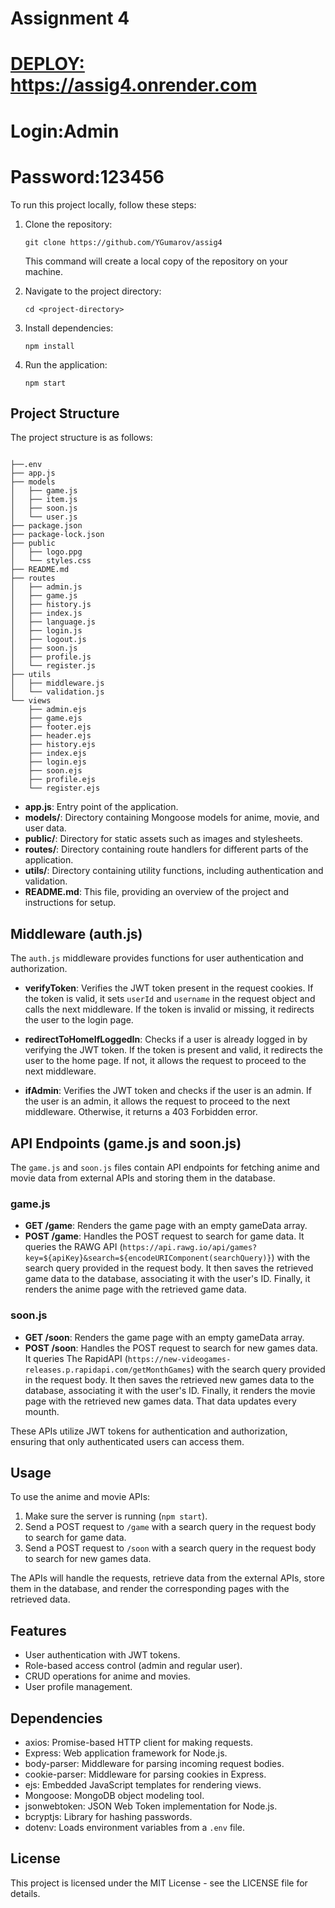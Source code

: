 <h1>Assignment 4</h1>
<a href="https://assig4.onrender.com"><h1>DEPLOY: https://assig4.onrender.com</h1></a>
<h1>Login:Admin</h1>
<h1>Password:123456</h1>
<p>To run this project locally, follow these steps:</p>
<ol>
    <li>
        <p>Clone the repository:</p>
        <pre><code>git clone https://github.com/YGumarov/assig4</code></pre>
        <p>This command will create a local copy of the repository on your machine.</p>
    </li>
    <li>
        <p>Navigate to the project directory:</p>
        <pre><code>cd &lt;project-directory&gt;</code></pre>
    </li>
    <li>
        <p>Install dependencies:</p>
        <pre><code>npm install</code></pre>
    </li>
    <li>
        <p>Run the application:</p>
        <pre><code>npm start</code></pre>
    </li>
</ol>
<h2>Project Structure</h2>
<p>The project structure is as follows:</p>
<pre><code>
├──.env
├── app.js
├── models
│   ├── game.js
│   ├── item.js
│   ├── soon.js
│   └── user.js
├── package.json
├── package-lock.json
├── public
│   ├── logo.ppg
│   └── styles.css
├── README.md
├── routes
│   ├── admin.js
│   ├── game.js
│   ├── history.js
│   ├── index.js
│   ├── language.js
│   ├── login.js
│   ├── logout.js
│   ├── soon.js
│   ├── profile.js
│   └── register.js
├── utils
│   ├── middleware.js
│   └── validation.js
└── views
    ├── admin.ejs
    ├── game.ejs
    ├── footer.ejs
    ├── header.ejs
    ├── history.ejs
    ├── index.ejs
    ├── login.ejs
    ├── soon.ejs
    ├── profile.ejs
    └── register.ejs
</code></pre>
<ul>
    <li><strong>app.js</strong>: Entry point of the application.</li>
    <li><strong>models/</strong>: Directory containing Mongoose models for anime, movie, and user data.</li>
    <li><strong>public/</strong>: Directory for static assets such as images and stylesheets.</li>
    <li><strong>routes/</strong>: Directory containing route handlers for different parts of the application.</li>
    <li><strong>utils/</strong>: Directory containing utility functions, including authentication and validation.</li>
    <li><strong>README.md</strong>: This file, providing an overview of the project and instructions for setup.</li>
</ul>
<h2>Middleware (auth.js)</h2>
<p>The <code>auth.js</code> middleware provides functions for user authentication and authorization.</p>
<ul>
    <li>
        <p><strong>verifyToken</strong>: Verifies the JWT token present in the request cookies. If the token is valid, it sets <code>userId</code> and <code>username</code> in the request object and calls the next middleware. If the token is invalid or missing, it redirects the user to the login page.</p>
    </li>
    <li>
        <p><strong>redirectToHomeIfLoggedIn</strong>: Checks if a user is already logged in by verifying the JWT token. If the token is present and valid, it redirects the user to the home page. If not, it allows the request to proceed to the next middleware.</p>
    </li>
    <li>
        <p><strong>ifAdmin</strong>: Verifies the JWT token and checks if the user is an admin. If the user is an admin, it allows the request to proceed to the next middleware. Otherwise, it returns a 403 Forbidden error.</p>
    </li>
</ul>
<h2>API Endpoints (game.js and soon.js)</h2>
<p>The <code>game.js</code> and <code>soon.js</code> files contain API endpoints for fetching anime and movie data from external APIs and storing them in the database.</p>
<h3>game.js</h3>
<ul>
    <li><strong>GET /game</strong>: Renders the game page with an empty gameData array.</li>
    <li><strong>POST /game</strong>: Handles the POST request to search for game data. It queries the RAWG API (<code>https://api.rawg.io/api/games?key=${apiKey}&search=${encodeURIComponent(searchQuery)}</code>) with the search query provided in the request body. It then saves the retrieved game data to the database, associating it with the user's ID. Finally, it renders the anime page with the retrieved game data.</li>
</ul>
<h3>soon.js</h3>
<ul>
    <li><strong>GET /soon</strong>: Renders the game page with an empty gameData array.</li>
    <li><strong>POST /soon</strong>: Handles the POST request to search for new games data. It queries The RapidAPI (<code>https://new-videogames-releases.p.rapidapi.com/getMonthGames</code>) with the search query provided in the request body. It then saves the retrieved new games data to the database, associating it with the user's ID. Finally, it renders the movie page with the retrieved new games data. That data updates every mounth.</li>
</ul>
<p>These APIs utilize JWT tokens for authentication and authorization, ensuring that only authenticated users can access them.</p>
<h2>Usage</h2>
<p>To use the anime and movie APIs:</p>
<ol>
    <li>Make sure the server is running (<code>npm start</code>).</li>
    <li>Send a POST request to <code>/game</code> with a search query in the request body to search for game data.</li>
    <li>Send a POST request to <code>/soon</code> with a search query in the request body to search for new games data.</li>
</ol>
<p>The APIs will handle the requests, retrieve data from the external APIs, store them in the database, and render the corresponding pages with the retrieved data.</p>
<h2>Features</h2>
<ul>
    <li>User authentication with JWT tokens.</li>
    <li>Role-based access control (admin and regular user).</li>
    <li>CRUD operations for anime and movies.</li>
    <li>User profile management.</li>
</ul>
<h2>Dependencies</h2>
<ul>
    <li><a target="_new">axios</a>: Promise-based HTTP client for making requests.</li>
    <li><a target="_new">Express</a>: Web application framework for Node.js.</li>
    <li><a target="_new">body-parser</a>: Middleware for parsing incoming request bodies.</li>
    <li><a target="_new">cookie-parser</a>: Middleware for parsing cookies in Express.</li>
    <li><a target="_new">ejs</a>: Embedded JavaScript templates for rendering views.</li>
    <li><a target="_new">Mongoose</a>: MongoDB object modeling tool.</li>
    <li><a target="_new">jsonwebtoken</a>: JSON Web Token implementation for Node.js.</li>
    <li><a target="_new">bcryptjs</a>: Library for hashing passwords.</li>
    <li><a target="_new">dotenv</a>: Loads environment variables from a <code>.env</code> file.</li>
</ul>
<h2>License</h2>
<p>This project is licensed under the MIT License - see the <a target="_new">LICENSE</a> file for details.</p>
